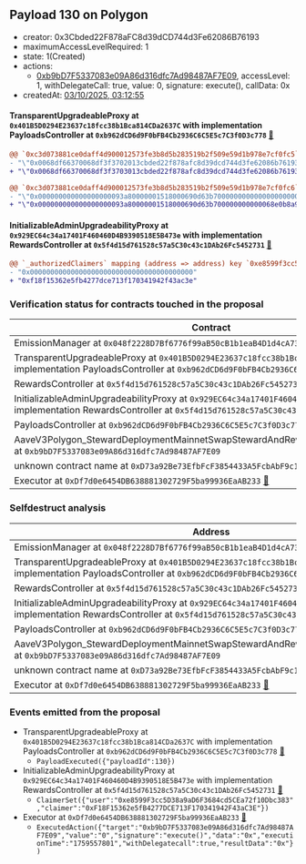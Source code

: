 ## Payload 130 on Polygon

- creator: 0x3Cbded22F878aFC8d39dCD744d3Fe62086B76193
- maximumAccessLevelRequired: 1
- state: 1(Created)
- actions:
  - [0xb9bD7F5337083e09A86d316dfc7Ad98487AF7E09](https://polygonscan.com/address/0xb9bD7F5337083e09A86d316dfc7Ad98487AF7E09), accessLevel: 1, withDelegateCall: true, value: 0, signature: execute(), callData: 0x
- createdAt: [03/10/2025, 03:12:55](https://polygonscan.com/tx/0xe3b2334ea78e694856f1eb6db7b025526a8b03ba676a9e95cb4f0dbb944b3279)

#### TransparentUpgradeableProxy at `0x401B5D0294E23637c18fcc38b1Bca814CDa2637C` with implementation PayloadsController at `0xb962dCD6d9F0bFB4Cb2936C6C5E5c7C3f0D3c778` [:ghost:](https://github.com/bgd-labs/aave-address-book  "GovernanceV3Polygon.PAYLOADS_CONTROLLER")

```diff
@@ `0xc3d073881ce0daff4d900012573fe3b8d5b283519b2f509e59d1b978e7cf0fc5` raw  @@
- "\"0x0068df66370068df3f3702013cbded22f878afc8d39dcd744d3fe62086b76193\""
+ "\"0x0068df66370068df3f3703013cbded22f878afc8d39dcd744d3fe62086b76193\""

@@ `0xc3d073881ce0daff4d900012573fe3b8d5b283519b2f509e59d1b978e7cf0fc6` raw  @@
- "\"0x000000000000000000093a80000001518000690d63b700000000000000000000\""
+ "\"0x000000000000000000093a80000001518000690d63b700000000000068e0b8a9\""

```
#### InitializableAdminUpgradeabilityProxy at `0x929EC64c34a17401F460460D4B9390518E5B473e` with implementation RewardsController at `0x5f4d15d761528c57a5C30c43c1DAb26Fc5452731` [:ghost:](https://github.com/bgd-labs/aave-address-book  "AaveV3Polygon.DEFAULT_INCENTIVES_CONTROLLER")

```diff
@@ `_authorizedClaimers` mapping (address => address) key `0xe8599f3cc5d38a9ad6f3684cd5cea72f10dbc383` @@
- "0x0000000000000000000000000000000000000000"
+ "0xf18f15362e5fb4277dce713f170341942f43ac3e"

```
### Verification status for contracts touched in the proposal

| Contract | Status |
|---------|------------|
| EmissionManager at `0x048f2228D7Bf6776f99aB50cB1b1eaB4D1d4cA73` [:ghost:](https://github.com/bgd-labs/aave-address-book  "AaveV3Polygon.EMISSION_MANAGER") | Contract |
| TransparentUpgradeableProxy at `0x401B5D0294E23637c18fcc38b1Bca814CDa2637C` with implementation PayloadsController at `0xb962dCD6d9F0bFB4Cb2936C6C5E5c7C3f0D3c778` [:ghost:](https://github.com/bgd-labs/aave-address-book  "GovernanceV3Polygon.PAYLOADS_CONTROLLER") | Contract |
| RewardsController at `0x5f4d15d761528c57a5C30c43c1DAb26Fc5452731` | Contract |
| InitializableAdminUpgradeabilityProxy at `0x929EC64c34a17401F460460D4B9390518E5B473e` with implementation RewardsController at `0x5f4d15d761528c57a5C30c43c1DAb26Fc5452731` [:ghost:](https://github.com/bgd-labs/aave-address-book  "AaveV3Polygon.DEFAULT_INCENTIVES_CONTROLLER") | Contract |
| PayloadsController at `0xb962dCD6d9F0bFB4Cb2936C6C5E5c7C3f0D3c778` | Contract |
| AaveV3Polygon_StewardDeploymentMainnetSwapStewardAndRewardsSteward_20250821 at `0xb9bD7F5337083e09A86d316dfc7Ad98487AF7E09` | Contract |
| unknown contract name at `0xD73a92Be73EfbFcF3854433A5FcbAbF9c1316073` | EOA |
| Executor at `0xDf7d0e6454DB638881302729F5ba99936EaAB233` [:ghost:](https://github.com/bgd-labs/aave-address-book  "AaveV2Polygon.POOL_ADMIN") | Contract |

### Selfdestruct analysis

| Address | Result |
|---------|------------|
| EmissionManager at `0x048f2228D7Bf6776f99aB50cB1b1eaB4D1d4cA73` [:ghost:](https://github.com/bgd-labs/aave-address-book  "AaveV3Polygon.EMISSION_MANAGER") | Safe |
| TransparentUpgradeableProxy at `0x401B5D0294E23637c18fcc38b1Bca814CDa2637C` with implementation PayloadsController at `0xb962dCD6d9F0bFB4Cb2936C6C5E5c7C3f0D3c778` [:ghost:](https://github.com/bgd-labs/aave-address-book  "GovernanceV3Polygon.PAYLOADS_CONTROLLER") | DelegateCall |
| RewardsController at `0x5f4d15d761528c57a5C30c43c1DAb26Fc5452731` | Safe |
| InitializableAdminUpgradeabilityProxy at `0x929EC64c34a17401F460460D4B9390518E5B473e` with implementation RewardsController at `0x5f4d15d761528c57a5C30c43c1DAb26Fc5452731` [:ghost:](https://github.com/bgd-labs/aave-address-book  "AaveV3Polygon.DEFAULT_INCENTIVES_CONTROLLER") | DelegateCall |
| PayloadsController at `0xb962dCD6d9F0bFB4Cb2936C6C5E5c7C3f0D3c778` | Safe |
| AaveV3Polygon_StewardDeploymentMainnetSwapStewardAndRewardsSteward_20250821 at `0xb9bD7F5337083e09A86d316dfc7Ad98487AF7E09` | Safe |
| unknown contract name at `0xD73a92Be73EfbFcF3854433A5FcbAbF9c1316073` | EOA |
| Executor at `0xDf7d0e6454DB638881302729F5ba99936EaAB233` [:ghost:](https://github.com/bgd-labs/aave-address-book  "AaveV2Polygon.POOL_ADMIN") | DelegateCall |

### Events emitted from the proposal

- TransparentUpgradeableProxy at `0x401B5D0294E23637c18fcc38b1Bca814CDa2637C` with implementation PayloadsController at `0xb962dCD6d9F0bFB4Cb2936C6C5E5c7C3f0D3c778` [:ghost:](https://github.com/bgd-labs/aave-address-book  "GovernanceV3Polygon.PAYLOADS_CONTROLLER")
  - `PayloadExecuted({"payloadId":130})`
- InitializableAdminUpgradeabilityProxy at `0x929EC64c34a17401F460460D4B9390518E5B473e` with implementation RewardsController at `0x5f4d15d761528c57a5C30c43c1DAb26Fc5452731` [:ghost:](https://github.com/bgd-labs/aave-address-book  "AaveV3Polygon.DEFAULT_INCENTIVES_CONTROLLER")
  - `ClaimerSet({"user":"0xe8599F3cc5D38a9aD6F3684cd5CEa72f10Dbc383","claimer":"0xF18F15362e5fB4277DCE713F170341942F43aC3E"})`
- Executor at `0xDf7d0e6454DB638881302729F5ba99936EaAB233` [:ghost:](https://github.com/bgd-labs/aave-address-book  "AaveV2Polygon.POOL_ADMIN")
  - `ExecutedAction({"target":"0xb9bD7F5337083e09A86d316dfc7Ad98487AF7E09","value":"0","signature":"execute()","data":"0x","executionTime":"1759557801","withDelegatecall":true,"resultData":"0x"})`
